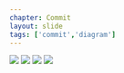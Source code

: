 ```yaml
---
chapter: Commit
layout: slide
tags: ['commit','diagram']
---
```


<div class="diagram-group">
    <img class="diagram" src="assets/diagrams/commit/three-stage-01.png">
    <img class="diagram fragment" src="assets/diagrams/commit/three-stage-02.png">
    <img class="diagram fragment" src="assets/diagrams/commit/three-stage-03.png">
    <img class="diagram fragment" src="assets/diagrams/commit/three-stage-04.png">
</div>